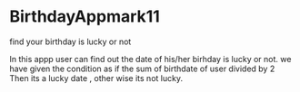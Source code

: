 # BirthdayAppmark11
find your birthday is lucky or not


In this appp user can find out the date of his/her birhday is lucky or not.
we have given the condition as  if the sum of birthdate of user divided by 2   
 Then its a lucky date ,
 other wise its not lucky.
